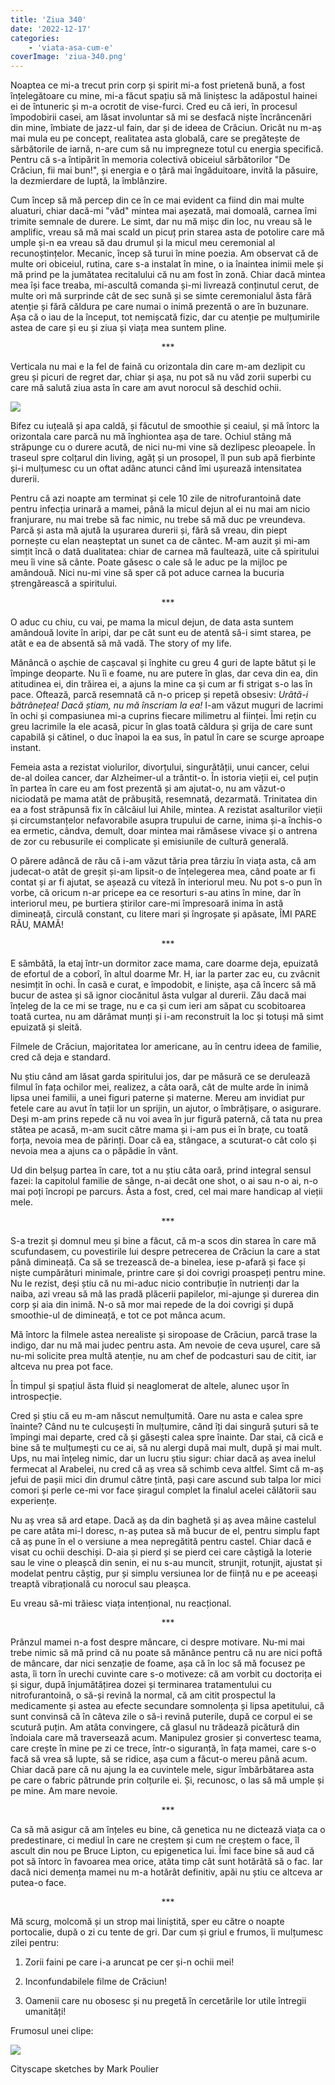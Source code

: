 ```yaml
---
title: 'Ziua 340'
date: '2022-12-17'
categories:
    - 'viata-asa-cum-e'
coverImage: 'ziua-340.png'
---
```


Noaptea ce mi-a trecut prin corp și spirit mi-a fost prietenă bună, a fost înțelegătoare cu mine, mi-a făcut spațiu să mă liniștesc la adăpostul hainei ei de întuneric și m-a ocrotit de vise-furci. Cred eu că ieri, în procesul împodobirii casei, am lăsat involuntar să mi se desfacă niște încrâncenări din mine, îmbiate de jazz-ul fain, dar și de ideea de Crăciun. Oricât nu m-aș mai mula eu pe concept, realitatea asta globală, care se pregătește de sărbătorile de iarnă, n-are cum să nu impregneze totul cu energia specifică. Pentru că s-a întipărit în memoria colectivă obiceiul sărbătorilor "De Crăciun, fii mai bun!", și energia e o țâră mai îngăduitoare, invită la păsuire, la dezmierdare de luptă, la îmblânzire.

Cum încep să mă percep din ce în ce mai evident ca fiind din mai multe aluaturi, chiar dacă-mi "văd" mintea mai așezată, mai domoală, carnea îmi trimite semnale de durere. Le simt, dar nu mă mișc din loc, nu vreau să le amplific, vreau să mă mai scald un picuț prin starea asta de potolire care mă umple și-n ea vreau să dau drumul și la micul meu ceremonial al recunoștințelor. Mecanic, încep să turui în mine poezia. Am observat că de multe ori obiceiul, rutina, care s-a instalat în mine, o ia înaintea inimii mele și mă prind pe la jumătatea recitalului că nu am fost în zonă. Chiar dacă mintea mea își face treaba, mi-ascultă comanda și-mi livrează conținutul cerut, de multe ori mă surprinde cât de sec sună și se simte ceremonialul ăsta fără atenție și fără căldura pe care numai o inimă prezentă o are în buzunare. Așa că o iau de la început, tot nemișcată fizic, dar cu atenție pe mulțumirile astea de care și eu și ziua și viața mea suntem pline.

<p style="text-align: center;">***</p>

Verticala nu mai e la fel de faină cu orizontala din care m-am dezlipit cu greu și picuri de regret dar, chiar și așa, nu pot să nu văd zorii superbi cu care mă salută ziua asta în care am avut norocul să deschid ochii.

![](images/340-1024x576.jpeg)

Bifez cu iuțeală și apa caldă, și făcutul de smoothie și ceaiul, și mă întorc la orizontala care parcă nu mă înghiontea așa de tare. Ochiul stâng mă străpunge cu o durere acută, de nici nu-mi vine să dezlipesc pleoapele. În traseul spre colțarul din living, agăț și un prosopel, îl pun sub apă fierbinte și-i mulțumesc cu un oftat adânc atunci când îmi ușurează intensitatea durerii.

Pentru că azi noapte am terminat și cele 10 zile de nitrofurantoină date pentru infecția urinară a mamei, până la micul dejun al ei nu mai am nicio franjurare, nu mai trebe să fac nimic, nu trebe să mă duc pe vreundeva. Parcă și asta mă ajută la ușurarea durerii și, fără să vreau, din piept pornește cu elan neașteptat un sunet ca de cântec. M-am auzit și mi-am simțit încă o dată dualitatea: chiar de carnea mă faultează, uite că spiritului meu îi vine să cânte. Poate găsesc o cale să le aduc pe la mijloc pe amândouă. Nici nu-mi vine să sper că pot aduce carnea la bucuria ștrengărească a spiritului.

<p style="text-align: center;">***</p>

O aduc cu chiu, cu vai, pe mama la micul dejun, de data asta suntem amândouă lovite în aripi, dar pe cât sunt eu de atentă să-i simt starea, pe atât e ea de absentă să mă vadă. The story of my life.

Mănâncă o așchie de cașcaval și înghite cu greu 4 guri de lapte bătut și le împinge deoparte. Nu îi e foame, nu are putere în glas, dar ceva din ea, din atitudinea ei, din trăirea ei, a ajuns la mine ca și cum ar fi strigat s-o las în pace. Oftează, parcă resemnată că n-o pricep și repetă obsesiv: _Urâtă-i bătrânețea! Dacă știam, nu mă înscriam la ea!_ I-am văzut muguri de lacrimi în ochi și compasiunea mi-a cuprins fiecare milimetru al ființei. Îmi rețin cu greu lacrimile la ele acasă, picur în glas toată căldura și grija de care sunt capabilă și cătinel, o duc înapoi la ea sus, în patul în care se scurge aproape instant.

Femeia asta a rezistat violurilor, divorțului, singurătății, unui cancer, celui de-al doilea cancer, dar Alzheimer-ul a trântit-o. În istoria vieții ei, cel puțin în partea în care eu am fost prezentă și am ajutat-o, nu am văzut-o niciodată pe mama atât de prăbușită, resemnată, dezarmată. Trinitatea din ea a fost străpunsă fix în călcâiul lui Ahile, mintea. A rezistat asalturilor vieții și circumstanțelor nefavorabile asupra trupului de carne, inima și-a închis-o ea ermetic, cândva, demult, doar mintea mai rămăsese vivace și o antrena de zor cu rebusurile ei complicate și emisiunile de cultură generală.

O părere adâncă de rău că i-am văzut tăria prea târziu în viața asta, că am judecat-o atât de greșit și-am lipsit-o de înțelegerea mea, când poate ar fi contat și ar fi ajutat, se așează cu viteză în interiorul meu. Nu pot s-o pun în vorbe, că oricum n-ar pricepe ea ce resorturi s-au atins în mine, dar în interiorul meu, pe burtiera știrilor care-mi împresoară inima în astă dimineață, circulă constant, cu litere mari și îngroșate și apăsate, ÎMI PARE RĂU, MAMĂ!

<p style="text-align: center;">***</p>

E sâmbătă, la etaj într-un dormitor zace mama, care doarme deja, epuizată de efortul de a coborî, în altul doarme Mr. H, iar la parter zac eu, cu zvâcnit nesimțit în ochi. În casă e curat, e împodobit, e liniște, așa că încerc să mă bucur de astea și să ignor ciocănitul ăsta vulgar al durerii. Zău dacă mai înțeleg de la ce mi se trage, nu e ca și cum ieri am săpat cu scobitoarea toată curtea, nu am dărâmat munți și i-am reconstruit la loc și totuși mă simt epuizată și sleită.

Filmele de Crăciun, majoritatea lor americane, au în centru ideea de familie, cred că deja e standard.

Nu știu când am lăsat garda spiritului jos, dar pe măsură ce se derulează filmul în fața ochilor mei, realizez, a câta oară, cât de multe arde în inimă lipsa unei familii, a unei figuri paterne și materne. Mereu am invidiat pur fetele care au avut în tații lor un sprijin, un ajutor, o îmbrățișare, o asigurare. Deși m-am prins repede că nu voi avea în jur figură paternă, că tata nu prea stătea pe acasă, m-am sucit către mama și i-am pus ei în brațe, cu toată forța, nevoia mea de părinți. Doar că ea, stângace, a scuturat-o cât colo și nevoia mea a ajuns ca o păpădie în vânt.

Ud din belșug partea în care, tot a nu știu câta oară, prind integral sensul fazei: la capitolul familie de sânge, n-ai decât one shot, o ai sau n-o ai, n-o mai poți încropi pe parcurs. Ăsta a fost, cred, cel mai mare handicap al vieții mele.

<p style="text-align: center;">***</p>

S-a trezit și domnul meu și bine a făcut, că m-a scos din starea în care mă scufundasem, cu povestirile lui despre petrecerea de Crăciun la care a stat până dimineață. Ca să se trezească de-a binelea, iese p-afară și face și niște cumpărături minimale, printre care și doi covrigi proaspeți pentru mine. Nu le rezist, deși știu că nu mi-aduc nicio contribuție în nutrienți dar la naiba, azi vreau să mă las pradă plăcerii papilelor, mi-ajunge și durerea din corp și aia din inimă. N-o să mor mai repede de la doi covrigi și după smoothie-ul de dimineață, e tot ce pot mânca acum.

Mă întorc la filmele astea nerealiste și siropoase de Crăciun, parcă trase la indigo, dar nu mă mai judec pentru asta. Am nevoie de ceva ușurel, care să nu-mi solicite prea multă atenție, nu am chef de podcasturi sau de citit, iar altceva nu prea pot face.

În timpul și spațiul ăsta fluid și neaglomerat de altele, alunec ușor în introspecție.

Cred și știu că eu m-am născut nemulțumită. Oare nu asta e calea spre înainte? Când nu te culcușești în mulțumire, când îți dai singură șuturi să te împingi mai departe, cred că și găsești calea spre înainte. Dar stai, că cică e bine să te mulțumești cu ce ai, să nu alergi după mai mult, după și mai mult. Ups, nu mai înțeleg nimic, dar un lucru știu sigur: chiar dacă aș avea inelul fermecat al Arabelei, nu cred că aș vrea să schimb ceva altfel. Simt că m-aș jefui de pașii mici din drumul către țintă, pași care ascund sub talpa lor mici comori și perle ce-mi vor face șiragul complet la finalul acelei călătorii sau experiențe.

Nu aș vrea să ard etape. Dacă aș da din baghetă și aș avea mâine castelul pe care atâta mi-l doresc, n-aș putea să mă bucur de el, pentru simplu fapt că aș pune în el o versiune a mea nepregătită pentru castel. Chiar dacă e visat cu ochii deschiși. D-aia și pierd și se pierd cei care câștigă la loterie sau le vine o pleașcă din senin, ei nu s-au muncit, strunjit, rotunjit, ajustat și modelat pentru câștig, pur și simplu versiunea lor de ființă nu e pe aceeași treaptă vibrațională cu norocul sau pleașca.

Eu vreau să-mi trăiesc viața intențional, nu reacțional.

<p style="text-align: center;">***</p>

Prânzul mamei n-a fost despre mâncare, ci despre motivare. Nu-mi mai trebe nimic să mă prind că nu poate să mănânce pentru că nu are nici poftă de mâncare, dar nici senzație de foame, așa că în loc să mă focusez pe asta, îi torn în urechi cuvinte care s-o motiveze: că am vorbit cu doctorița ei și sigur, după înjumătățirea dozei și terminarea tratamentului cu nitrofurantoină, o să-și revină la normal, că am citit prospectul la medicamente și astea au efecte secundare somnolența și lipsa apetitului, că sunt convinsă că în câteva zile o să-i revină puterile, după ce corpul ei se scutură puțin. Am atâta convingere, că glasul nu trădează picătură din îndoiala care mă traversează acum. Manipulez grosier și convertesc teama, care crește în mine pe zi ce trece, într-o siguranță, în fața mamei, care s-o facă să vrea să lupte, să se ridice, așa cum a făcut-o mereu până acum. Chiar dacă pare că nu ajung la ea cuvintele mele, sigur îmbărbătarea asta pe care o fabric pătrunde prin colțurile ei. Și, recunosc, o las să mă umple și pe mine. Am mare nevoie.

<p style="text-align: center;">***</p>

Ca să mă asigur că am înțeles eu bine, că genetica nu ne dictează viața ca o predestinare, ci mediul în care ne creștem și cum ne creștem o face, îl ascult din nou pe Bruce Lipton, cu epigenetica lui. Îmi face bine să aud că pot să întorc în favoarea mea orice, atâta timp cât sunt hotărâtă să o fac. Iar dacă nici demența mamei nu m-a hotărât definitiv, apăi nu știu ce altceva ar putea-o face.

<p style="text-align: center;">***</p>

Mă scurg, molcomă și un strop mai liniștită, sper eu către o noapte portocalie, după o zi cu tente de gri. Dar cum și griul e frumos, îi mulțumesc zilei pentru:

1. Zorii faini pe care i-a aruncat pe cer și-n ochii mei!

2. Inconfundabilele filme de Crăciun!

3. Oamenii care nu obosesc și nu pregetă în cercetările lor utile întregii umanități!

Frumosul unei clipe:

![](images/340-1.jpeg)

Cityscape sketches by Mark Poulier
